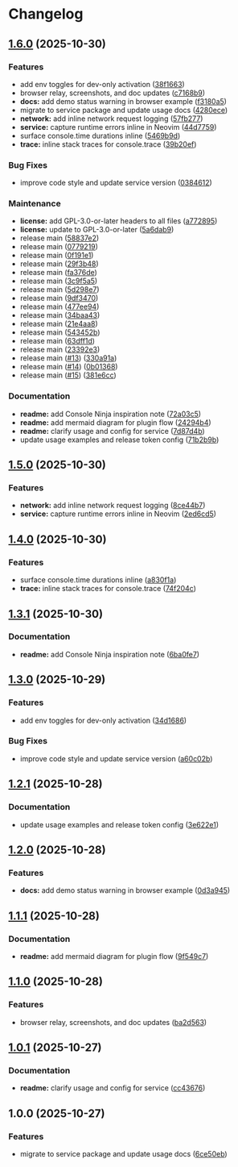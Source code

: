 # Changelog

## [1.6.0](https://github.com/CoMfUcIoS/console-inline.nvim/compare/@console-inline/service-v1.5.0...@console-inline/service-v1.6.0) (2025-10-30)


### Features

* add env toggles for dev-only activation ([38f1663](https://github.com/CoMfUcIoS/console-inline.nvim/commit/38f1663a54e0d8d538309b973e70f588b57216f2))
* browser relay, screenshots, and doc updates ([c7168b9](https://github.com/CoMfUcIoS/console-inline.nvim/commit/c7168b9e2406b9c40e7103e06243c7b5d18951b4))
* **docs:** add demo status warning in browser example ([f3180a5](https://github.com/CoMfUcIoS/console-inline.nvim/commit/f3180a56b54a5dec69a3476f0635b5679bbfb821))
* migrate to service package and update usage docs ([4280ece](https://github.com/CoMfUcIoS/console-inline.nvim/commit/4280ece8a53876a628a4fee207b14fcec0fdaf5a))
* **network:** add inline network request logging ([57fb277](https://github.com/CoMfUcIoS/console-inline.nvim/commit/57fb27798d90a1e735aefb3e7c7a12d5d546a40b))
* **service:** capture runtime errors inline in Neovim ([44d7759](https://github.com/CoMfUcIoS/console-inline.nvim/commit/44d7759984f6b82a403a38f5c4897b66dfbc7e3f))
* surface console.time durations inline ([5469b9d](https://github.com/CoMfUcIoS/console-inline.nvim/commit/5469b9d108f44c286636872b07d27b749cb055e8))
* **trace:** inline stack traces for console.trace ([39b20ef](https://github.com/CoMfUcIoS/console-inline.nvim/commit/39b20ef1adece19a92af8bf2b15b685289c80f6b))


### Bug Fixes

* improve code style and update service version ([0384612](https://github.com/CoMfUcIoS/console-inline.nvim/commit/03846126b962c75c0197f56c2be586ce5d2b0d7e))


### Maintenance

* **license:** add GPL-3.0-or-later headers to all files ([a772895](https://github.com/CoMfUcIoS/console-inline.nvim/commit/a772895ea99edb433ebf8dfe10b1405d10bf19b6))
* **license:** update to GPL-3.0-or-later ([5a6dab9](https://github.com/CoMfUcIoS/console-inline.nvim/commit/5a6dab99fcda41c8cb8e1b83c580c4840460f266))
* release main ([58837e2](https://github.com/CoMfUcIoS/console-inline.nvim/commit/58837e23bdae0484d0747afd44d35204154a8416))
* release main ([0779219](https://github.com/CoMfUcIoS/console-inline.nvim/commit/0779219dd4c28a7ac5a5e8e102a1e5f9e2834e42))
* release main ([0f191e1](https://github.com/CoMfUcIoS/console-inline.nvim/commit/0f191e18bfa7860c3c9fa628767524d250ddd46a))
* release main ([29f3b48](https://github.com/CoMfUcIoS/console-inline.nvim/commit/29f3b487ac5594978c813bdd450505a71047d90f))
* release main ([fa376de](https://github.com/CoMfUcIoS/console-inline.nvim/commit/fa376de3504019c0ac215f38cacaef80cf9d9b19))
* release main ([3c9f5a5](https://github.com/CoMfUcIoS/console-inline.nvim/commit/3c9f5a5e2dde66ff8585815804f8a21417bb052e))
* release main ([5d298e7](https://github.com/CoMfUcIoS/console-inline.nvim/commit/5d298e705c45294bc4bc2bfd7f0e28dec2a2eb81))
* release main ([9df3470](https://github.com/CoMfUcIoS/console-inline.nvim/commit/9df3470ecc0f6f1dd27deeff7d2e406575ba158f))
* release main ([477ee94](https://github.com/CoMfUcIoS/console-inline.nvim/commit/477ee94a22b3aa54b1cedcf7847ad7f5a1be2896))
* release main ([34baa43](https://github.com/CoMfUcIoS/console-inline.nvim/commit/34baa431171be65462f58576b1fffaaa237c9eb1))
* release main ([21e4aa8](https://github.com/CoMfUcIoS/console-inline.nvim/commit/21e4aa80e6567e3947dbffeb9cee403a3022f757))
* release main ([543452b](https://github.com/CoMfUcIoS/console-inline.nvim/commit/543452b9586e306094058809d509c224a9bbd499))
* release main ([63dff1d](https://github.com/CoMfUcIoS/console-inline.nvim/commit/63dff1d1140bce803d87e3595b50e67113c8b6ac))
* release main ([23392e3](https://github.com/CoMfUcIoS/console-inline.nvim/commit/23392e38deb3a5493da72ce81a0979916d0ae5f6))
* release main ([#13](https://github.com/CoMfUcIoS/console-inline.nvim/issues/13)) ([330a91a](https://github.com/CoMfUcIoS/console-inline.nvim/commit/330a91af1192b87626fcc4bad2a6941ef1bdb4fb))
* release main ([#14](https://github.com/CoMfUcIoS/console-inline.nvim/issues/14)) ([0b01368](https://github.com/CoMfUcIoS/console-inline.nvim/commit/0b01368210bd5b3fdda042e407d7728aaa8ea267))
* release main ([#15](https://github.com/CoMfUcIoS/console-inline.nvim/issues/15)) ([381e6cc](https://github.com/CoMfUcIoS/console-inline.nvim/commit/381e6cc8e51dee6aed7aa828e91cbd5f1e333946))


### Documentation

* **readme:** add Console Ninja inspiration note ([72a03c5](https://github.com/CoMfUcIoS/console-inline.nvim/commit/72a03c57f32379e8b4bbda9d492d3cd0e8e37e12))
* **readme:** add mermaid diagram for plugin flow ([24294b4](https://github.com/CoMfUcIoS/console-inline.nvim/commit/24294b43b4b3e6c69a211a863fabcca8f808c9ca))
* **readme:** clarify usage and config for service ([7d87d4b](https://github.com/CoMfUcIoS/console-inline.nvim/commit/7d87d4bee99e8bd706176d9756319a45bd8898ef))
* update usage examples and release token config ([71b2b9b](https://github.com/CoMfUcIoS/console-inline.nvim/commit/71b2b9b219a88ddd617db57201f689565af847ac))

## [1.5.0](https://github.com/CoMfUcIoS/console-inline.nvim/compare/@console-inline/service-v1.4.0...@console-inline/service-v1.5.0) (2025-10-30)


### Features

* **network:** add inline network request logging ([8ce44b7](https://github.com/CoMfUcIoS/console-inline.nvim/commit/8ce44b7bf29bb2fadebc22e79f938419ce186ebb))
* **service:** capture runtime errors inline in Neovim ([2ed6cd5](https://github.com/CoMfUcIoS/console-inline.nvim/commit/2ed6cd52fbb8562a8929821e12e07db167b540ea))

## [1.4.0](https://github.com/CoMfUcIoS/console-inline.nvim/compare/@console-inline/service-v1.3.1...@console-inline/service-v1.4.0) (2025-10-30)


### Features

* surface console.time durations inline ([a830f1a](https://github.com/CoMfUcIoS/console-inline.nvim/commit/a830f1a44996e4a77b5794f4b5a99b01249e4d9d))
* **trace:** inline stack traces for console.trace ([74f204c](https://github.com/CoMfUcIoS/console-inline.nvim/commit/74f204ca3654fbfada9c3f683d5385f7414b3f7a))

## [1.3.1](https://github.com/CoMfUcIoS/console-inline.nvim/compare/@console-inline/service-v1.3.0...@console-inline/service-v1.3.1) (2025-10-30)


### Documentation

* **readme:** add Console Ninja inspiration note ([6ba0fe7](https://github.com/CoMfUcIoS/console-inline.nvim/commit/6ba0fe7eede12ee0f947f177c4f48fa1a5270df8))

## [1.3.0](https://github.com/CoMfUcIoS/console-inline.nvim/compare/@console-inline/service-v1.2.1...@console-inline/service-v1.3.0) (2025-10-29)


### Features

* add env toggles for dev-only activation ([34d1686](https://github.com/CoMfUcIoS/console-inline.nvim/commit/34d168661a3eab74f9a9aa9c9f9f02d068af369c))


### Bug Fixes

* improve code style and update service version ([a60c02b](https://github.com/CoMfUcIoS/console-inline.nvim/commit/a60c02bcf247d4580b6d35b659b38915dba45d87))

## [1.2.1](https://github.com/CoMfUcIoS/console-inline.nvim/compare/@console-inline/service-v1.2.0...@console-inline/service-v1.2.1) (2025-10-28)


### Documentation

* update usage examples and release token config ([3e622e1](https://github.com/CoMfUcIoS/console-inline.nvim/commit/3e622e18330226f58a964774ccccf86088cd592c))

## [1.2.0](https://github.com/CoMfUcIoS/console-inline.nvim/compare/@console-inline/service-v1.1.1...@console-inline/service-v1.2.0) (2025-10-28)


### Features

* **docs:** add demo status warning in browser example ([0d3a945](https://github.com/CoMfUcIoS/console-inline.nvim/commit/0d3a94507ec793ce952220fca3b1bc527ff780db))

## [1.1.1](https://github.com/CoMfUcIoS/console-inline.nvim/compare/@console-inline/service-v1.1.0...@console-inline/service-v1.1.1) (2025-10-28)


### Documentation

* **readme:** add mermaid diagram for plugin flow ([9f549c7](https://github.com/CoMfUcIoS/console-inline.nvim/commit/9f549c7b8daf63aa0f3c2b811e096f0803d0f28d))

## [1.1.0](https://github.com/CoMfUcIoS/console-inline.nvim/compare/@console-inline/service-v1.0.1...@console-inline/service-v1.1.0) (2025-10-28)


### Features

* browser relay, screenshots, and doc updates ([ba2d563](https://github.com/CoMfUcIoS/console-inline.nvim/commit/ba2d5639842539ab36deb52981b31b10450a151c))

## [1.0.1](https://github.com/CoMfUcIoS/console-inline.nvim/compare/@console-inline/service-v1.0.0...@console-inline/service-v1.0.1) (2025-10-27)


### Documentation

* **readme:** clarify usage and config for service ([cc43676](https://github.com/CoMfUcIoS/console-inline.nvim/commit/cc43676c4b14af2b627cc8ba599efd5ef6f9b6fd))

## 1.0.0 (2025-10-27)


### Features

* migrate to service package and update usage docs ([6ce50eb](https://github.com/CoMfUcIoS/console-inline.nvim/commit/6ce50eb09f0677df517f1a4c0f45d55efc64798c))
